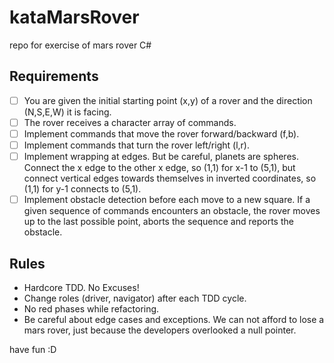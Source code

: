 # kataMarsRover
repo for exercise of mars rover C#

## Requirements
-[ ] You are given the initial starting point (x,y) of a rover and the direction (N,S,E,W) it is facing.
-[ ] The rover receives a character array of commands.
-[ ] Implement commands that move the rover forward/backward (f,b).
-[ ] Implement commands that turn the rover left/right (l,r).
-[ ] Implement wrapping at edges. But be careful, planets are spheres. Connect the x edge to the other x edge, so (1,1) for x-1 to (5,1), but connect vertical edges towards themselves in inverted coordinates, so (1,1) for y-1 connects to (5,1).
-[ ] Implement obstacle detection before each move to a new square. If a given sequence of commands encounters an obstacle, the rover moves up to the last possible point, aborts the sequence and reports the obstacle.

## Rules
* Hardcore TDD. No Excuses!
* Change roles (driver, navigator) after each TDD cycle.
* No red phases while refactoring.
* Be careful about edge cases and exceptions. We can not afford to lose a mars rover, just because the developers overlooked a null pointer.

have fun :D
